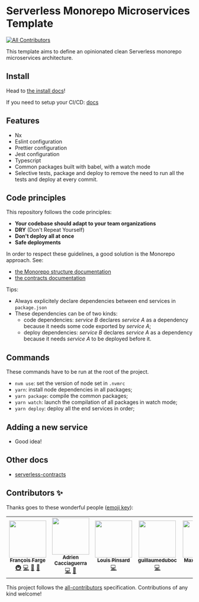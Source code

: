 # Serverless Monorepo Microservices Template

<!-- ALL-CONTRIBUTORS-BADGE:START - Do not remove or modify this section -->
[![All Contributors](https://img.shields.io/badge/all_contributors-6-orange.svg?style=flat-square)](#contributors-)
<!-- ALL-CONTRIBUTORS-BADGE:END -->

This template aims to define an opinionated clean Serverless monorepo microservices architecture.

## Install

Head to [the install docs](./docs/install.md)!

If you need to setup your CI/CD: [docs](./docs/ci-cd.md)

## Features

- Nx
- Eslint configuration
- Prettier configuration
- Jest configuration
- Typescript
- Common packages built with babel, with a watch mode
- Selective tests, package and deploy to remove the need to run all the tests and deploy at every commit.

## Code principles

This repository follows the code principles:

- **Your codebase should adapt to your team organizations**
- **DRY** (Don't Repeat Yourself)
- **Don't deploy all at once**
- **Safe deployments**

In order to respect these guidelines, a good solution is the Monorepo approach. See:

- [the Monorepo structure documentation](./docs/monorepo-structure.md)
- [the contracts documentation](https://github.com/fargito/serverless-contracts)

Tips:

- Always explicitely declare dependencies between end services in `package.json`
- These dependencies can be of two kinds:
  - code dependencies: _service B_ declares _service A_ as a dependency because it needs some code exported by _service A_;
  - deploy dependencies: _service B_ declares _service A_ as a dependency because it needs _service A_ to be deployed before it.

## Commands

These commands have to be run at the root of the project.

- `nvm use`: set the version of node set in `.nvmrc`
- `yarn`: install node dependencies in all packages;
- `yarn package`: compile the common packages;
- `yarn watch`: launch the compilation of all packages in watch mode;
- `yarn deploy`: deploy all the end services in order;

## Adding a new service

- Good idea!

## Other docs

- [serverless-contracts](https://github.com/fargito/serverless-contracts)

## Contributors ✨

Thanks goes to these wonderful people ([emoji key](https://allcontributors.org/docs/en/emoji-key)):

<!-- ALL-CONTRIBUTORS-LIST:START - Do not remove or modify this section -->
<!-- prettier-ignore-start -->
<!-- markdownlint-disable -->
<table>
  <tr>
    <td align="center"><a href="https://github.com/fargito"><img src="https://avatars.githubusercontent.com/u/29537204?v=4?s=100" width="100px;" alt=""/><br /><sub><b>François Farge</b></sub></a><br /><a href="#infra-fargito" title="Infrastructure (Hosting, Build-Tools, etc)">🚇</a> <a href="https://github.com/fargito/serverless-monorepo-microservices-template/commits?author=fargito" title="Code">💻</a> <a href="#ideas-fargito" title="Ideas, Planning, & Feedback">🤔</a> <a href="https://github.com/fargito/serverless-monorepo-microservices-template/commits?author=fargito" title="Documentation">📖</a></td>
    <td align="center"><a href="https://github.com/adriencaccia"><img src="https://avatars.githubusercontent.com/u/19605940?v=4?s=100" width="100px;" alt=""/><br /><sub><b>Adrien Cacciaguerra</b></sub></a><br /><a href="https://github.com/fargito/serverless-monorepo-microservices-template/commits?author=adriencaccia" title="Code">💻</a> <a href="#ideas-adriencaccia" title="Ideas, Planning, & Feedback">🤔</a></td>
    <td align="center"><a href="https://github.com/LouisPinsard"><img src="https://avatars.githubusercontent.com/u/30240360?v=4?s=100" width="100px;" alt=""/><br /><sub><b>Louis Pinsard</b></sub></a><br /><a href="https://github.com/fargito/serverless-monorepo-microservices-template/commits?author=LouisPinsard" title="Code">💻</a></td>
    <td align="center"><a href="https://github.com/guillaumeduboc"><img src="https://avatars.githubusercontent.com/u/33599414?v=4?s=100" width="100px;" alt=""/><br /><sub><b>guillaumeduboc</b></sub></a><br /><a href="https://github.com/fargito/serverless-monorepo-microservices-template/commits?author=guillaumeduboc" title="Code">💻</a></td>
    <td align="center"><a href="https://github.com/MaximeVivier"><img src="https://avatars.githubusercontent.com/u/55386175?v=4?s=100" width="100px;" alt=""/><br /><sub><b>Maxime Vivier</b></sub></a><br /><a href="https://github.com/fargito/serverless-monorepo-microservices-template/commits?author=MaximeVivier" title="Code">💻</a></td>
    <td align="center"><a href="https://github.com/GuillaumeLagrange"><img src="https://avatars.githubusercontent.com/u/19265358?v=4?s=100" width="100px;" alt=""/><br /><sub><b>Guillaume Lagrange</b></sub></a><br /><a href="https://github.com/fargito/serverless-monorepo-microservices-template/commits?author=GuillaumeLagrange" title="Code">💻</a></td>
  </tr>
</table>

<!-- markdownlint-restore -->
<!-- prettier-ignore-end -->

<!-- ALL-CONTRIBUTORS-LIST:END -->

This project follows the [all-contributors](https://github.com/all-contributors/all-contributors) specification. Contributions of any kind welcome!
